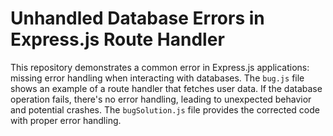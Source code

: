 # Unhandled Database Errors in Express.js Route Handler

This repository demonstrates a common error in Express.js applications: missing error handling when interacting with databases.  The `bug.js` file shows an example of a route handler that fetches user data. If the database operation fails, there's no error handling, leading to unexpected behavior and potential crashes.  The `bugSolution.js` file provides the corrected code with proper error handling.